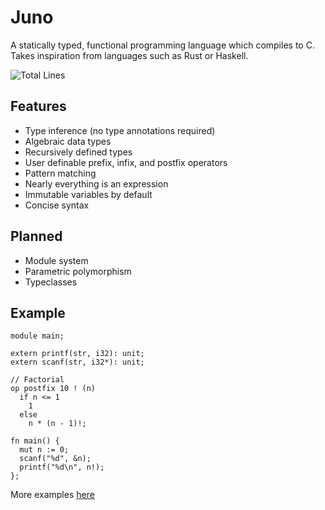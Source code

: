 # Juno
A statically typed, functional programming language which compiles to C.
Takes inspiration from languages such as Rust or Haskell.

![Total Lines](https://img.shields.io/tokei/lines/github/05st/juno)

## Features
- Type inference (no type annotations required)
- Algebraic data types
- Recursively defined types
- User definable prefix, infix, and postfix operators
- Pattern matching
- Nearly everything is an expression
- Immutable variables by default
- Concise syntax

## Planned
- Module system
- Parametric polymorphism
- Typeclasses

## Example
```
module main;

extern printf(str, i32): unit;
extern scanf(str, i32*): unit;

// Factorial
op postfix 10 ! (n)
  if n <= 1
    1
  else
    n * (n - 1)!;

fn main() {
  mut n := 0;
  scanf("%d", &n);
  printf("%d\n", n!);
};
```
More examples [here](https://github.com/05st/juno/tree/master/examples)
